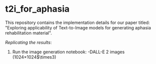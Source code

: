 # t2i_for_aphasia

This repository contains the implementation details for our paper titled: "Exploring applicability of Text-to-Image models for generating aphasia rehabilitation material".

*Replicating the results*:

1. Run the image generation notebook:
-DALL-E 2 images (1024$\times$1024$\times3)

